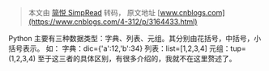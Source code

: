 > 本文由 [简悦 SimpRead](http://ksria.com/simpread/) 转码， 原文地址 [www.cnblogs.com](https://www.cnblogs.com/4-312/p/3164433.html)

Python 主要有三种数据类型：字典、列表、元组。其分别由花括号，中括号，小括号表示。 如： 字典：dic={'a':12,'b':34} 列表：list=[1,2,3,4] 元组：tup=(1,2,3,4) 至于这三者的具体区别，有很多介绍的，我就不在这里赘述了。